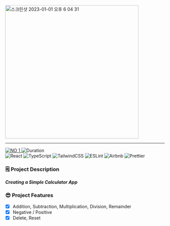 <img width="421" alt="스크린샷 2023-01-01 오후 6 04 31" src="https://user-images.githubusercontent.com/52883505/210166440-0c9b273d-3651-4ea2-bfb3-e048da8bde5e.png">

***

<div>
  <a href="https://github.com/namiein/master-of-front-end">
    <img src="https://img.shields.io/badge/NO%201-Becoming%20Master%20of%20Front--End-blue" alt="NO 1" />
  </a>
  <img src="https://img.shields.io/badge/Duration-2023--01--01%20~%202023--01--07-ff69b4?style=flat" alt="Duration" />
  <br/>
  <img src="https://img.shields.io/badge/react-%2320232a.svg?style=flat&logo=react&logoColor=%2361DAFB" alt="React" />
  <img src="https://img.shields.io/badge/typescript-%23007ACC.svg?style=flat&logo=typescript&logoColor=white" alt="TypeScript" />
  <img src="https://img.shields.io/badge/tailwindcss-%2338B2AC.svg?style=flat&logo=tailwind-css&logoColor=white" alt="TailwindCSS" />
  <img src="https://img.shields.io/badge/ESLint-4B3263?style=flat&logo=eslint&logoColor=white" alt="ESLint" />
  <img src="https://img.shields.io/badge/Airbnb-%23ff5a5f.svg?style=flat&logo=Airbnb&logoColor=white" alt="Airbnb" />
  <img src="https://img.shields.io/badge/prettier-1A2C34?style=flat&logo=prettier&logoColor=F7BA3E" alt="Prettier" />
</div>

### 🗒️ Project Description

__*Creating a Simple Calculator App*__

### 😎 Project Features

- [x] Addition, Subtraction, Multiplication, Division, Remainder    
- [x] Negative / Positive    
- [x] Delete, Reset    
